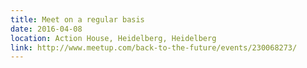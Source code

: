 ```yaml
---
title: Meet on a regular basis
date: 2016-04-08
location: Action House, Heidelberg, Heidelberg
link: http://www.meetup.com/back-to-the-future/events/230068273/
---
```

